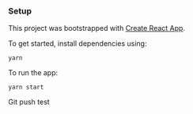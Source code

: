 ### Setup

This project was bootstrapped with [Create React App](https://github.com/facebook/create-react-app).

To get started, install dependencies using:

```
yarn
```

To run the app:

```
yarn start
```
Git push test

